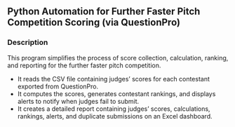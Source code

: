 ## Python Automation for Further Faster Pitch Competition Scoring (via QuestionPro)
### Description
This program simplifies the process of score collection, calculation, ranking, and reporting for the further faster pitch competition.
- It reads the CSV file containing judges’ scores for each contestant exported from QuestionPro.
- It computes the scores, generates contestant rankings, and displays alerts to notify when judges fail to submit.
- It creates a detailed report containing judges’ scores, calculations, rankings, alerts, and duplicate submissions on an Excel dashboard.

